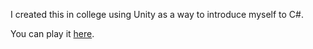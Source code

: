 I created this in college using Unity as a way to introduce myself to C#.

You can play it [here](https://gregorytcheng.github.io/spelunk/).
